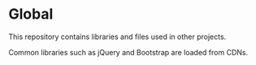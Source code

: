 # Global

This repository contains libraries and files used in other projects. 

Common libraries such as jQuery and Bootstrap are loaded from CDNs. 
